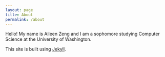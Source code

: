 ```yaml
---
layout: page
title: About
permalink: /about
---
```


Hello! My name is Aileen Zeng and I am a sophomore studying Computer Science at the University of Washington. 

This site is built using [Jekyll](https://github.com/jekyll/jekyll).
